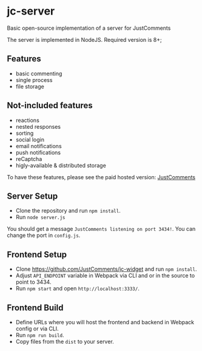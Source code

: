 # jc-server

Basic open-source implementation of a server for JustComments

The server is implemented in NodeJS. Required version is 8+;

## Features

- basic commenting
- single process
- file storage

## Not-included features

- reactions
- nested responses
- sorting
- social login
- email notifications
- push notifications
- reCaptcha
- higly-available & distributed storage

To have these features, please see the paid hosted version: [JustComments](https://just-comments)

## Server Setup

- Clone the repository and run `npm install`.
- Run `node server.js`

You should get a message `JustComments listening on port 3434!`. You can change the port in `config.js`.

## Frontend Setup

- Clone https://github.com/JustComments/jc-widget and run `npm install`.
- Adjust `API_ENDPOINT` variable in Webpack via CLI and or in the source to point to 3434.
- Run `npm start` and open `http://localhost:3333/`.

## Frontend Build

- Define URLs where you will host the frontend and backend in Webpack config or via CLI.
- Run `npm run build`.
- Copy files from the `dist` to your server.
